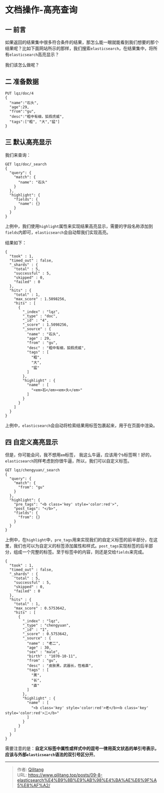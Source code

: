 # 文档操作-高亮查询

## 一 前言

如果返回的结果集中很多符合条件的结果，那怎么能一眼就能看到我们想要的那个结果呢？比如下面网站所示的那样，我们搜索`elasticsearch`，在结果集中，将所有`elasticsearch`高亮显示？

我们该怎么做呢？

## 二 准备数据

```
PUT lqz/doc/4
{
  "name":"石头",
  "age":29,
  "from":"gu",
  "desc":"粗中有细，狐假虎威",
  "tags":["粗", "大","猛"]
}
```

## 三 默认高亮显示

我们来查询：

```
GET lqz/doc/_search
{
  "query": {
    "match": {
      "name": "石头"
    }
  },
  "highlight": {
    "fields": {
      "name": {}
    }
  }
}
```

上例中，我们使用`highlight`属性来实现结果高亮显示，需要的字段名称添加到`fields`内即可，`elasticsearch`会自动帮我们实现高亮。

结果如下：

```
{
  "took" : 1,
  "timed_out" : false,
  "_shards" : {
    "total" : 5,
    "successful" : 5,
    "skipped" : 0,
    "failed" : 0
  },
  "hits" : {
    "total" : 1,
    "max_score" : 1.5098256,
    "hits" : [
      {
        "_index" : "lqz",
        "_type" : "doc",
        "_id" : "4",
        "_score" : 1.5098256,
        "_source" : {
          "name" : "石头",
          "age" : 29,
          "from" : "gu",
          "desc" : "粗中有细，狐假虎威",
          "tags" : [
            "粗",
            "大",
            "猛"
          ]
        },
        "highlight" : {
          "name" : [
            "<em>石</em><em>头</em>"
          ]
        }
      }
    ]
  }
}
```

上例中，`elasticsearch`会自动将检索结果用标签包裹起来，用于在页面中渲染。

## 四 自定义高亮显示

但是，你可能会问，我不想用`em`标签， 我这么牛逼，应该用个`b`标签啊！好的，`elasticsearch`同样考虑到你很牛逼，所以，我们可以自定义标签。

```
GET lqz/chengyuan/_search
{
  "query": {
    "match": {
      "from": "gu"
    }
  },
  "highlight": {
    "pre_tags": "<b class='key' style='color:red'>",
    "post_tags": "</b>",
    "fields": {
      "from": {}
    }
  }
}
```

上例中，在`highlight`中，`pre_tags`用来实现我们的自定义标签的前半部分，在这里，我们也可以为自定义的标签添加属性和样式。`post_tags`实现标签的后半部分，组成一个完整的标签。至于标签中的内容，则还是交给`fields`来完成。

```
{
  "took" : 1,
  "timed_out" : false,
  "_shards" : {
    "total" : 5,
    "successful" : 5,
    "skipped" : 0,
    "failed" : 0
  },
  "hits" : {
    "total" : 1,
    "max_score" : 0.5753642,
    "hits" : [
      {
        "_index" : "lqz",
        "_type" : "chengyuan",
        "_id" : "1",
        "_score" : 0.5753642,
        "_source" : {
          "name" : "老二",
          "age" : 30,
          "sex" : "male",
          "birth" : "1070-10-11",
          "from" : "gu",
          "desc" : "皮肤黑，武器长，性格直",
          "tags" : [
            "黑",
            "长",
            "直"
          ]
        },
        "highlight" : {
          "name" : [
            "<b class='key' style='color:red'>老</b><b class='key' style='color:red'>二</b>"
          ]
        }
      }
    ]
  }
}
```

需要注意的是：**自定义标签中属性或样式中的逗号一律用英文状态的单引号表示，应该与外部`elasticsearch`语法的双引号区分开**。


---

> 作者: [Qilitang](https://github.com/qilitang)  
> URL: https://www.qilitang.top/posts/09-8-elasticsearch%E4%B9%8B%E9%AB%98%E4%BA%AE%E6%9F%A5%E8%AF%A2/  


